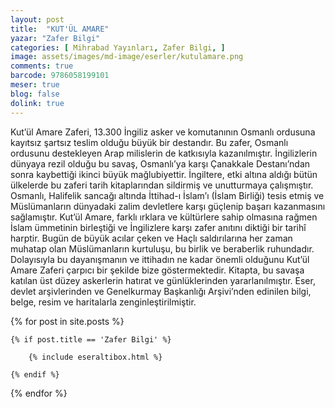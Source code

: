 ```yaml
---
layout: post
title:  "KUT'ÜL AMARE"
yazar: "Zafer Bilgi"
categories: [ Mihrabad Yayınları, Zafer Bilgi, ]
image: assets/images/md-image/eserler/kutulamare.png
comments: true
barcode: 9786058199101
meser: true
blog: false
dolink: true
---
```


Kut’ül Amare Zaferi, 13.300 İngiliz asker ve komutanının Osmanlı ordusuna kayıtsız şartsız teslim olduğu büyük bir destandır.
Bu zafer, Osmanlı ordusunu destekleyen Arap milislerin de katkısıyla kazanılmıştır. İngilizlerin dünyaya rezil olduğu bu savaş, Osmanlı’ya
karşı Çanakkale Destanı’ndan sonra kaybettiği ikinci büyük mağlubiyettir. İngiltere, etki altına aldığı bütün ülkelerde bu zaferi
tarih kitaplarından sildirmiş ve unutturmaya çalışmıştır. Osmanlı, Halifelik sancağı altında İttihad-ı İslam’ı (İslam Birliği)
tesis etmiş ve Müslümanların dünyadaki zalim devletlere karşı güçlenip başarı kazanmasını sağlamıştır.
Kut’ül Amare, farklı ırklara ve kültürlere sahip olmasına rağmen İslam ümmetinin birleştiği ve İngilizlere karşı zafer anıtını diktiği
bir tarihî harptir. Bugün de büyük acılar çeken ve Haçlı saldırılarına her zaman muhatap olan Müslümanların kurtuluşu, bu birlik ve
beraberlik ruhundadır. Dolayısıyla bu dayanışmanın ve ittihadın ne kadar önemli olduğunu Kut’ül Amare Zaferi çarpıcı bir şekilde
bize göstermektedir.
Kitapta, bu savaşa katılan üst düzey askerlerin hatırat ve günlüklerinden yararlanılmıştır. Eser, devlet arşivlerinden ve
Genelkurmay Başkanlığı Arşivi’nden edinilen bilgi, belge, resim ve haritalarla zenginleştirilmiştir.


{% for post in site.posts %}

    {% if post.title == 'Zafer Bilgi' %}

        {% include eseraltibox.html %}

    {% endif %}

{% endfor %}
